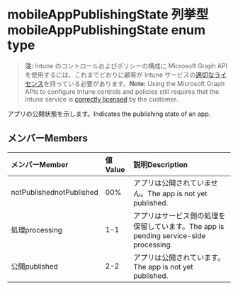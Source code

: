 # <a name="mobileapppublishingstate-enum-type"></a><span data-ttu-id="57593-101">mobileAppPublishingState 列挙型</span><span class="sxs-lookup"><span data-stu-id="57593-101">mobileAppPublishingState enum type</span></span>

> <span data-ttu-id="57593-102">**注:** Intune のコントロールおよびポリシーの構成に Microsoft Graph API を使用するには、これまでどおりに顧客が Intune サービスの[適切なライセンス](https://go.microsoft.com/fwlink/?linkid=839381)を持っている必要があります。</span><span class="sxs-lookup"><span data-stu-id="57593-102">**Note:** Using the Microsoft Graph APIs to configure Intune controls and policies still requires that the Intune service is [correctly licensed](https://go.microsoft.com/fwlink/?linkid=839381) by the customer.</span></span>

<span data-ttu-id="57593-103">アプリの公開状態を示します。</span><span class="sxs-lookup"><span data-stu-id="57593-103">Indicates the publishing state of an app.</span></span>
## <a name="members"></a><span data-ttu-id="57593-104">メンバー</span><span class="sxs-lookup"><span data-stu-id="57593-104">Members</span></span>
|<span data-ttu-id="57593-105">メンバー</span><span class="sxs-lookup"><span data-stu-id="57593-105">Member</span></span>|<span data-ttu-id="57593-106">値</span><span class="sxs-lookup"><span data-stu-id="57593-106">Value</span></span>|<span data-ttu-id="57593-107">説明</span><span class="sxs-lookup"><span data-stu-id="57593-107">Description</span></span>|
|:---|:---|:---|
|<span data-ttu-id="57593-108">notPublished</span><span class="sxs-lookup"><span data-stu-id="57593-108">notPublished</span></span>|<span data-ttu-id="57593-109">0</span><span class="sxs-lookup"><span data-stu-id="57593-109">0%</span></span>|<span data-ttu-id="57593-110">アプリは公開されていません。</span><span class="sxs-lookup"><span data-stu-id="57593-110">The app is not yet published.</span></span>|
|<span data-ttu-id="57593-111">処理</span><span class="sxs-lookup"><span data-stu-id="57593-111">processing</span></span>|<span data-ttu-id="57593-112">1</span><span class="sxs-lookup"><span data-stu-id="57593-112">-1</span></span>|<span data-ttu-id="57593-113">アプリはサービス側の処理を保留しています。</span><span class="sxs-lookup"><span data-stu-id="57593-113">The app is pending service-side processing.</span></span>|
|<span data-ttu-id="57593-114">公開</span><span class="sxs-lookup"><span data-stu-id="57593-114">published</span></span>|<span data-ttu-id="57593-115">2</span><span class="sxs-lookup"><span data-stu-id="57593-115">-2</span></span>|<span data-ttu-id="57593-116">アプリは公開されています。</span><span class="sxs-lookup"><span data-stu-id="57593-116">The app is not yet published.</span></span>|








